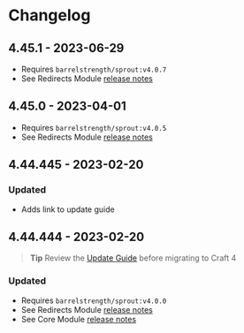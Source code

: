 # Changelog

## 4.45.1 - 2023-06-29

- Requires `barrelstrength/sprout:v4.0.7`
- See Redirects Module [release notes][#407redirects]

[#407redirects]: https://github.com/barrelstrength/sprout/blob/4.0.7/CHANGELOG/CHANGELOG-REDIRECTS.md

## 4.45.0 - 2023-04-01

- Requires `barrelstrength/sprout:v4.0.5`
- See Redirects Module [release notes][#405redirects]

[#405redirects]: https://github.com/barrelstrength/sprout/blob/4.0.5/CHANGELOG/CHANGELOG-REDIRECTS.md

## 4.44.445 - 2023-02-20

### Updated

- Adds link to update guide

## 4.44.444 - 2023-02-20

> **Tip**
> Review the [Update Guide][#400upgrade] before migrating to Craft 4

### Updated

- Requires `barrelstrength/sprout:v4.0.0`
- See Redirects Module [release notes][#400redirects]
- See Core Module [release notes][#400core]

[#400upgrade]: https://sprout.barrelstrengthdesign.com/docs/craft-v4/updates/4.44.444-redirects.html

[#400redirects]: https://github.com/barrelstrength/craft-sprout/blob/4.0.0/CHANGELOG/CHANGELOG-REDIRECTS.md

[#400core]: https://github.com/barrelstrength/craft-sprout/blob/4.0.0/CHANGELOG/CHANGELOG-CORE.md
